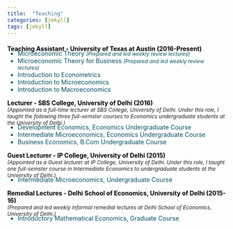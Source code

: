 ```yaml
---
title:  "Teaching"
categories: [jekyll]
tags: [jekyll]
---
```

<!---<h4><strong><p>University of Texas at Austin</p></strong></h4>-->
<p style="margin-top:20px;"><strong style="color:#000000;">Teaching Assistant - University of Texas at Austin (2016-Present) </strong></p>

<!---
<br />(<a href="" target="_blank">Course evaluations</a>)</p>
-->
<ul style="margin-top:-20px;">
  <li style="color:#074f62;">Microeconomic Theory  <em style="font-size:12px" style="color:#3d3e49;">(Prepared and led weekly review lectures)</em> </li>
  <li style="color:#074f62;">Microeconomic Theory for Business <em style="font-size:12px" style="color:#3d3e49;">(Prepared and led weekly review lectures)</em> </li>
  <li style="color:#074f62;">Introduction to Econometrics </li> 
  <li style="color:#074f62;">Introduction to Microeconomics </li> 
  <li style="color:#074f62;">Introduction to Macroeconomics </li>  
</ul> 

<!---<h4><strong><p style="margin-top:20px;">University of Delhi</p></strong></h4>-->
<p><strong style="color:#000000;">Lecturer - SBS College, University of Delhi  (2016) <br> </strong>
<em style="font-size:12px" style="color:#3d3e49;"> (Appointed as a full-time lecturer at SBS College, University of Delhi. Under this role, I taught the following three full-semster courses to Economics undergraduate students at the University of Delhi.)</em> </p>

<!---
<br />(<a href="" target="_blank">Course evaluations</a>)</p>
-->
<ul style="margin-top:-20px;">
  <li style="color:#074f62;">Development Economics, Economics Undergraduate Course </li>
  <li style="color:#074f62;">Intermediate Microeconomics, Economics Undergraduate Course </li>
  <li style="color:#074f62;">Business Economics, B.Com Undergraduate Course</li>
</ul>

<p><strong style="color:#000000;">Guest Lecturer - IP College, University of Delhi (2015) </strong><br>
<em style="font-size:12px" style="color:#3d3e49;">(Appointed as a Guest lecturer at IP College, University of Delhi. Under this role, I taught one full-semster course in Intermediate Economics to undergraduate students at the University of Delhi.)</em> </p> 

<!---
<br />(<a href="" target="_blank">Course evaluations</a>)</p>
-->
<ul style="margin-top:-20px;">
<li style="color:#074f62;">Intermediate Microeconomics, Undergraduate Course</li>
</ul>

<p><strong style="color:#000000;">Remedial Lectures  - Delhi School of Economics, University of Delhi (2015-16) </strong> <br>
 <em style="font-size:12px" style="color:#3d3e49;">(Prepared and led weekly informal remedial lectures at Delhi School of Economics, University of Delhi.)</em>  </p>
 
<!---
<br />(<a href="" target="_blank">Course evaluations</a>)</p>
-->
<ul style="margin-top:-20px;">
<li style="color:#074f62;">Introductory Mathematical Economics, Graduate Course</li>
</ul>




